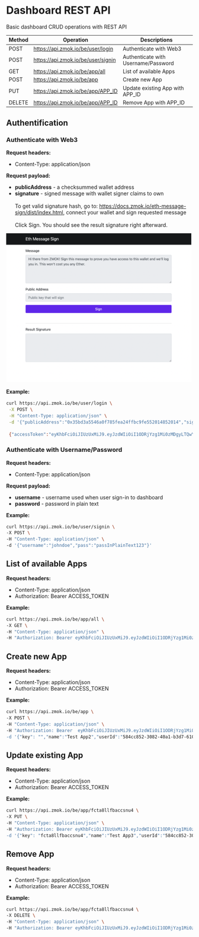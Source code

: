# Dashboard REST API
Basic dashboard CRUD operations with REST API

| Method| Operation|Descriptions|
| ------ |------ |------ |
|POST|https://api.zmok.io/be/user/login| Authenticate with Web3|
|POST|https://api.zmok.io/be/user/signin| Authenticate with Username/Password|
|GET|https://api.zmok.io/be/app/all| List of available Apps|
|POST|https://api.zmok.io/be/app| Create new App|
|PUT|https://api.zmok.io/be/app/APP_ID| Update existing App with APP_ID|
|DELETE|https://api.zmok.io/be/app/APP_ID| Remove App with APP_ID|

## Authentification

### Authenticate with Web3

**Request headers:**<br/>
- Content-Type: application/json

**Request payload:**<br/>
- **publicAddress** - a checksummed wallet address<br/>
- **signature** - signed message with wallet signer claims to own<br/><br/> To get valid signature hash, go to: https://docs.zmok.io/eth-message-sign/dist/index.html, connect your wallet and sign requested message<br/><br/>
Click Sign. You should see the result signature right afterward.<br/>

<img src="https://raw.githubusercontent.com/zmok-io/eth-message-sign/master/static/preview.png" width="500">

**Example:**

```sh
curl https://api.zmok.io/be/user/login \
 -X POST \
 -H "Content-Type: application/json" \
 -d '{"publicAddress":"0x35bd3a5546a0f785fea24ffbc9fe552014852014","signature":"0x3b978ec9f86b2c9e6635615df14a2bc81ed6cf55c7af7e9b65b18da9d1baf2dc719a593e0f0f85e7780a3c96d3ccb0ea6b5d5412b6415070f448e3b22f0b10c81c"}'

 {"accessToken":"eyKhbFciOiJIUzUxMiJ9.eyJzdWIiOiI1ODRjYzg1Mi0zMDgyLTQwYTEtYjNkNy02MTBjZmU2NjliYjkiLCJpYXQiOjE2NTg5MTA1OTgsImV4cCI6MTY1ODkyMDU5OH0.me4XKb3yRa6n8--NThhVSXZ8EhKNMTLfAq1K-jDypcmZP28RhouvH56CPtQmqIvR3GYSZCvH_CyJqRYn4Xt05A","tokenType":"Bearer","userName":"","publicAddress":"0x35bd3a5546a0f785fea24ffbc9fe552014852014","userAvatar":"","userId":"582cc852-2082-40a1-b3d7-610cfe669bb9","userCreated":1614319732381,"userEmail":"","wallet":true}
```

### Authenticate with Username/Password
**Request headers:**<br/>
- Content-Type: application/json

**Request payload:**<br/>
- **username** - username used when user sign-in to dashboard<br/>
- **password** - password in plain text

**Example:**

```sh
curl https://api.zmok.io/be/user/signin \
-X POST \
-H "Content-Type: application/json" \
-d '{"username":"johndoe","pass":"passInPlainText123"}'
```

## List of available Apps
**Request headers:**<br/>
- Content-Type: application/json
- Authorization: Bearer ACCESS_TOKEN

**Example:**
```sh
curl https://api.zmok.io/be/app/all \
-X GET \
-H "Content-Type: application/json" \
-H "Authorization: Bearer eyKhbFciOiJIUzUxMiJ9.eyJzdWIiOiI1ODRjYzg1Mi0zMDgyLTQwYTEtYjNkNy02MTBjZmU2NjliYjkiLCJpYXQiOjE2NTg5MTA1OTgsImV4cCI6MTY1ODkyMDU5OH0.me4XKb3yRa6n8--NThhVSXZ8EhKNMTLfAq1K-jDypcmZP28RhouvH56CPtQmqIvR3GYSZCvH_CyJqRYn4Xt05A"
```

## Create new App
**Request headers:**<br/>
- Content-Type: application/json
- Authorization: Bearer ACCESS_TOKEN

**Example:**
```sh
curl https://api.zmok.io/be/app \
-X POST \
-H "Content-Type: application/json" \
-H "Authorization: Bearer  eyKhbFciOiJIUzUxMiJ9.eyJzdWIiOiI1ODRjYzg1Mi0zMDgyLTQwYTEtYjNkNy02MTBjZmU2NjliYjkiLCJpYXQiOjE2NTg5MTA1OTgsImV4cCI6MTY1ODkyMDU5OH0.me4XKb3yRa6n8--NThhVSXZ8EhKNMTLfAq1K-jDypcmZP28RhouvH56CPtQmqIvR3GYSZCvH_CyJqRYn4Xt05A
-d '{"key": "","name":"Test App2","userId":"584cc852-3082-40a1-b3d7-610cfe669bb9","description":"","network":"MAINNET","upstream":"eth","reqPerSecLimit":"10","reqPerMonthLimit":"2000","createdAt":-1,"updatedAt":-1}'"
```

## Update existing App
**Request headers:**<br/>
- Content-Type: application/json
- Authorization: Bearer ACCESS_TOKEN

**Example:**
```sh
curl https://api.zmok.io/be/app/fcta8llfbaccsnu4 \
-X PUT \
-H "Content-Type: application/json" \
-H "Authorization: Bearer eyKhbFciOiJIUzUxMiJ9.eyJzdWIiOiI1ODRjYzg1Mi0zMDgyLTQwYTEtYjNkNy02MTBjZmU2NjliYjkiLCJpYXQiOjE2NTg5MTA1OTgsImV4cCI6MTY1ODkyMDU5OH0.me4XKb3yRa6n8--NThhVSXZ8EhKNMTLfAq1K-jDypcmZP28RhouvH56CPtQmqIvR3GYSZCvH_CyJqRYn4Xt05A \
-d '{"key": "fcta8llfbaccsnu4","name":"Test App3","userId":"584cc852-3082-40a1-b3d7-610cfe669bb9","description":"","network":"MAINNET","upstream":"eth","reqPerSecLimit":"10","reqPerMonthLimit":"2000","createdAt":-1,"updatedAt":-1}'"
```

## Remove App
**Request headers:**<br/>
- Content-Type: application/json
- Authorization: Bearer ACCESS_TOKEN

**Example:**
```sh
curl https://api.zmok.io/be/app/fcta8llfbaccsnu4 \
-X DELETE \
-H "Content-Type: application/json" \
-H "Authorization: Bearer eyKhbFciOiJIUzUxMiJ9.eyJzdWIiOiI1ODRjYzg1Mi0zMDgyLTQwYTEtYjNkNy02MTBjZmU2NjliYjkiLCJpYXQiOjE2NTg5MTA1OTgsImV4cCI6MTY1ODkyMDU5OH0.me4XKb3yRa6n8--NThhVSXZ8EhKNMTLfAq1K-jDypcmZP28RhouvH56CPtQmqIvR3GYSZCvH_CyJqRYn4Xt05A"
```
